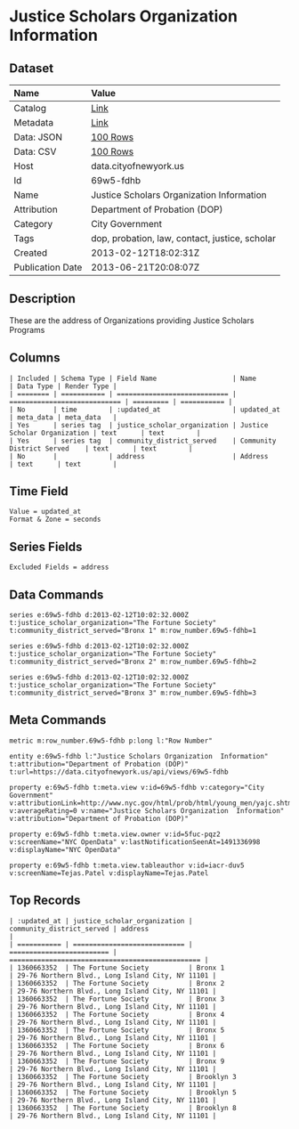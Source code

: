 # Justice Scholars Organization Information

## Dataset

| Name | Value |
| :--- | :---- |
| Catalog | [Link](https://catalog.data.gov/dataset/justice-scholars-organization-information-9c840) |
| Metadata | [Link](https://data.cityofnewyork.us/api/views/69w5-fdhb) |
| Data: JSON | [100 Rows](https://data.cityofnewyork.us/api/views/69w5-fdhb/rows.json?max_rows=100) |
| Data: CSV | [100 Rows](https://data.cityofnewyork.us/api/views/69w5-fdhb/rows.csv?max_rows=100) |
| Host | data.cityofnewyork.us |
| Id | 69w5-fdhb |
| Name | Justice Scholars Organization Information |
| Attribution | Department of Probation (DOP) |
| Category | City Government |
| Tags | dop, probation, law, contact, justice, scholar |
| Created | 2013-02-12T18:02:31Z |
| Publication Date | 2013-06-21T20:08:07Z |

## Description

These are the address of Organizations providing Justice Scholars Programs

## Columns

```ls
| Included | Schema Type | Field Name                   | Name                         | Data Type | Render Type |
| ======== | =========== | ============================ | ============================ | ========= | =========== |
| No       | time        | :updated_at                  | updated_at                   | meta_data | meta_data   |
| Yes      | series tag  | justice_scholar_organization | Justice Scholar Organization | text      | text        |
| Yes      | series tag  | community_district_served    | Community District Served    | text      | text        |
| No       |             | address                      | Address                      | text      | text        |
```

## Time Field

```ls
Value = updated_at
Format & Zone = seconds
```

## Series Fields

```ls
Excluded Fields = address
```

## Data Commands

```ls
series e:69w5-fdhb d:2013-02-12T10:02:32.000Z t:justice_scholar_organization="The Fortune Society" t:community_district_served="Bronx 1" m:row_number.69w5-fdhb=1

series e:69w5-fdhb d:2013-02-12T10:02:32.000Z t:justice_scholar_organization="The Fortune Society" t:community_district_served="Bronx 2" m:row_number.69w5-fdhb=2

series e:69w5-fdhb d:2013-02-12T10:02:32.000Z t:justice_scholar_organization="The Fortune Society" t:community_district_served="Bronx 3" m:row_number.69w5-fdhb=3
```

## Meta Commands

```ls
metric m:row_number.69w5-fdhb p:long l:"Row Number"

entity e:69w5-fdhb l:"Justice Scholars Organization  Information" t:attribution="Department of Probation (DOP)" t:url=https://data.cityofnewyork.us/api/views/69w5-fdhb

property e:69w5-fdhb t:meta.view v:id=69w5-fdhb v:category="City Government" v:attributionLink=http://www.nyc.gov/html/prob/html/young_men/yajc.shtml v:averageRating=0 v:name="Justice Scholars Organization  Information" v:attribution="Department of Probation (DOP)"

property e:69w5-fdhb t:meta.view.owner v:id=5fuc-pqz2 v:screenName="NYC OpenData" v:lastNotificationSeenAt=1491336998 v:displayName="NYC OpenData"

property e:69w5-fdhb t:meta.view.tableauthor v:id=iacr-duv5 v:screenName=Tejas.Patel v:displayName=Tejas.Patel
```

## Top Records

```ls
| :updated_at | justice_scholar_organization | community_district_served | address                                          | 
| =========== | ============================ | ========================= | ================================================ | 
| 1360663352  | The Fortune Society          | Bronx 1                   | 29-76 Northern Blvd., Long Island City, NY 11101 | 
| 1360663352  | The Fortune Society          | Bronx 2                   | 29-76 Northern Blvd., Long Island City, NY 11101 | 
| 1360663352  | The Fortune Society          | Bronx 3                   | 29-76 Northern Blvd., Long Island City, NY 11101 | 
| 1360663352  | The Fortune Society          | Bronx 4                   | 29-76 Northern Blvd., Long Island City, NY 11101 | 
| 1360663352  | The Fortune Society          | Bronx 5                   | 29-76 Northern Blvd., Long Island City, NY 11101 | 
| 1360663352  | The Fortune Society          | Bronx 6                   | 29-76 Northern Blvd., Long Island City, NY 11101 | 
| 1360663352  | The Fortune Society          | Bronx 9                   | 29-76 Northern Blvd., Long Island City, NY 11101 | 
| 1360663352  | The Fortune Society          | Brooklyn 3                | 29-76 Northern Blvd., Long Island City, NY 11101 | 
| 1360663352  | The Fortune Society          | Brooklyn 5                | 29-76 Northern Blvd., Long Island City, NY 11101 | 
| 1360663352  | The Fortune Society          | Brooklyn 8                | 29-76 Northern Blvd., Long Island City, NY 11101 | 
```